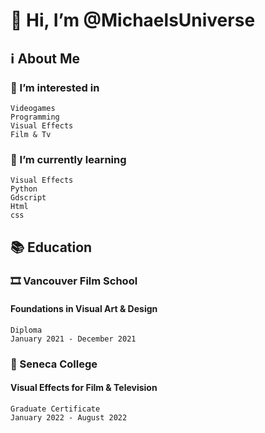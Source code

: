 # 👋 Hi, I’m @MichaelsUniverse

## ℹ️ About Me

<!---
### ⭐ Achievements
--->
### 👀 I’m interested in
    Videogames
    Programming
    Visual Effects
    Film & Tv

### 🌱 I’m currently learning
    Visual Effects
    Python
    Gdscript
    Html
    css

## 📚 Education

### 🎞️ Vancouver Film School
#### Foundations in Visual Art & Design
    Diploma
    January 2021 - December 2021

### 🎒 Seneca College
#### Visual Effects for Film & Television
    Graduate Certificate
    January 2022 - August 2022
    



<!---
MichaelsUniverse/MichaelsUniverse is a ✨ special ✨ repository because its `README.md` (this file) appears on your GitHub profile.
You can click the Preview link to take a look at your changes.
--->
